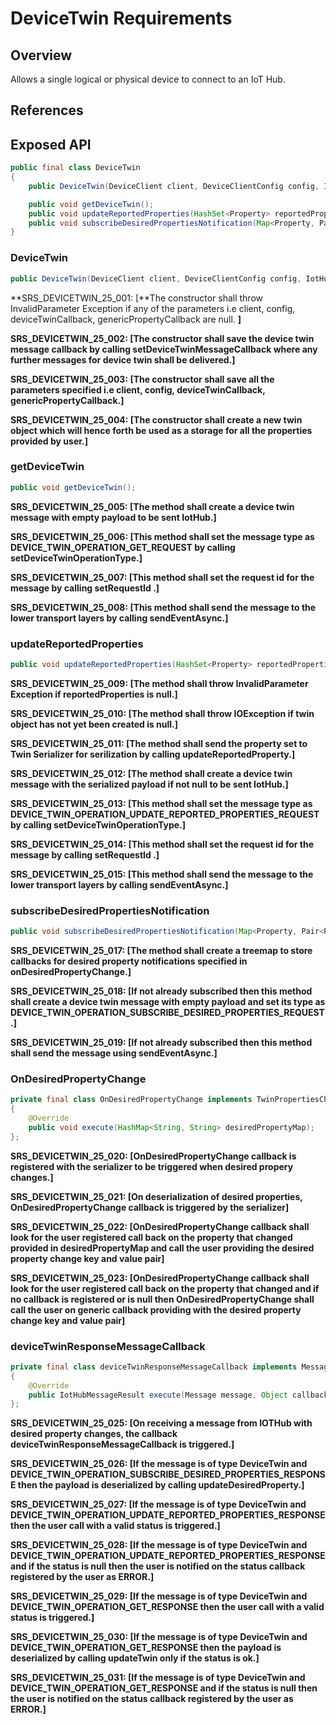 # DeviceTwin Requirements

## Overview

Allows a single logical or physical device to connect to an IoT Hub.

## References

## Exposed API

```java
public final class DeviceTwin
{
    public DeviceTwin(DeviceClient client, DeviceClientConfig config, IotHubEventCallback deviceTwinCallback, Object deviceTwinCallbackContext, PropertyCallBack genericPropertyCallback, Object genericPropertyCallbackContext) throws IOException;

    public void getDeviceTwin();
    public void updateReportedProperties(HashSet<Property> reportedProperties) throws IOException;   
    public void subscribeDesiredPropertiesNotification(Map<Property, Pair<PropertyCallBack<String, Object>, Object>> onDesiredPropertyChange) throws IOException;
}
```


### DeviceTwin

```java
public DeviceTwin(DeviceClient client, DeviceClientConfig config, IotHubEventCallback deviceTwinCallback, Object deviceTwinCallbackContext, PropertyCallBack genericPropertyCallback, Object genericPropertyCallbackContext) throws IOException;
```

**SRS_DEVICETWIN_25_001: [**The constructor shall throw InvalidParameter Exception if any of the parameters i.e client, config, deviceTwinCallback, genericPropertyCallback are null. **]**

**SRS_DEVICETWIN_25_002: [**The constructor shall save the device twin message callback by calling setDeviceTwinMessageCallback where any further messages for device twin shall be delivered.**]**

**SRS_DEVICETWIN_25_003: [**The constructor shall save all the parameters specified i.e client, config, deviceTwinCallback, genericPropertyCallback.**]**

**SRS_DEVICETWIN_25_004: [**The constructor shall create a new twin object which will hence forth be used as a storage for all the properties provided by user.**]**


### getDeviceTwin

```java
public void getDeviceTwin();
```

**SRS_DEVICETWIN_25_005: [**The method shall create a device twin message with empty payload to be sent IotHub.**]**  

**SRS_DEVICETWIN_25_006: [**This method shall set the message type as DEVICE_TWIN_OPERATION_GET_REQUEST by calling setDeviceTwinOperationType.**]**

**SRS_DEVICETWIN_25_007: [**This method shall set the request id for the message by calling setRequestId .**]**

**SRS_DEVICETWIN_25_008: [**This method shall send the message to the lower transport layers by calling sendEventAsync.**]**


### updateReportedProperties

```java
public void updateReportedProperties(HashSet<Property> reportedProperties) throws IOException;
```

**SRS_DEVICETWIN_25_009: [**The method shall throw InvalidParameter Exception if reportedProperties is null.**]**

**SRS_DEVICETWIN_25_010: [**The method shall throw IOException if twin object has not yet been created is null.**]**

**SRS_DEVICETWIN_25_011: [**The method shall send the property set to Twin Serializer for serilization by calling updateReportedProperty.**]**

**SRS_DEVICETWIN_25_012: [**The method shall create a device twin message with the serialized payload if not null to be sent IotHub.**]**

**SRS_DEVICETWIN_25_013: [**This method shall set the message type as DEVICE_TWIN_OPERATION_UPDATE_REPORTED_PROPERTIES_REQUEST by calling setDeviceTwinOperationType.**]**

**SRS_DEVICETWIN_25_014: [**This method shall set the request id for the message by calling setRequestId .**]**

**SRS_DEVICETWIN_25_015: [**This method shall send the message to the lower transport layers by calling sendEventAsync.**]**


### subscribeDesiredPropertiesNotification

```java
public void subscribeDesiredPropertiesNotification(Map<Property, Pair<PropertyCallBack<String, Object>, Object>> onDesiredPropertyChange) throws IOException;
```

**SRS_DEVICETWIN_25_017: [**The method shall create a treemap to store callbacks for desired property notifications specified in onDesiredPropertyChange.**]**

**SRS_DEVICETWIN_25_018: [**If not already subscribed then this method shall create a device twin message with empty payload and set its type as DEVICE_TWIN_OPERATION_SUBSCRIBE_DESIRED_PROPERTIES_REQUEST.**]**

**SRS_DEVICETWIN_25_019: [**If not already subscribed then this method shall send the message using sendEventAsync.**]**


### OnDesiredPropertyChange

```java
private final class OnDesiredPropertyChange implements TwinPropertiesChangeCallback
{
    @Override
    public void execute(HashMap<String, String> desiredPropertyMap);
};
```

**SRS_DEVICETWIN_25_020: [**OnDesiredPropertyChange callback is registered with the serializer to be triggered when desired propery changes.**]**

**SRS_DEVICETWIN_25_021: [**On deserialization of desired properties, OnDesiredPropertyChange callback is triggered by the serializer**]**

**SRS_DEVICETWIN_25_022: [**OnDesiredPropertyChange callback shall look for the user registered call back on the property that changed provided in desiredPropertyMap and call the user providing the desired property change key and value pair**]**

**SRS_DEVICETWIN_25_023: [**OnDesiredPropertyChange callback shall look for the user registered call back on the property that changed and if no callback is registered or is null then OnDesiredPropertyChange shall call the user on generic callback providing with the desired property change key and value pair**]**

### deviceTwinResponseMessageCallback

```java
private final class deviceTwinResponseMessageCallback implements MessageCallback
{
    @Override
    public IotHubMessageResult execute(Message message, Object callbackContext);
};
```

**SRS_DEVICETWIN_25_025: [**On receiving a message from IOTHub with desired property changes, the callback deviceTwinResponseMessageCallback is triggered.**]**

**SRS_DEVICETWIN_25_026: [**If the message is of type DeviceTwin and DEVICE_TWIN_OPERATION_SUBSCRIBE_DESIRED_PROPERTIES_RESPONSE then the payload is deserialized by calling updateDesiredProperty.**]**

**SRS_DEVICETWIN_25_027: [**If the message is of type DeviceTwin and DEVICE_TWIN_OPERATION_UPDATE_REPORTED_PROPERTIES_RESPONSE then the user call with a valid status is triggered.**]**

**SRS_DEVICETWIN_25_028: [**If the message is of type DeviceTwin and DEVICE_TWIN_OPERATION_UPDATE_REPORTED_PROPERTIES_RESPONSE and if the status is null then the user is notified on the status callback registered by the user as ERROR.**]**

**SRS_DEVICETWIN_25_029: [**If the message is of type DeviceTwin and DEVICE_TWIN_OPERATION_GET_RESPONSE then the user call with a valid status is triggered.**]**

**SRS_DEVICETWIN_25_030: [**If the message is of type DeviceTwin and DEVICE_TWIN_OPERATION_GET_RESPONSE then the payload is deserialized by calling updateTwin only if the status is ok.**]**

**SRS_DEVICETWIN_25_031: [**If the message is of type DeviceTwin and DEVICE_TWIN_OPERATION_GET_RESPONSE and if the status is null then the user is notified on the status callback registered by the user as ERROR.**]**

